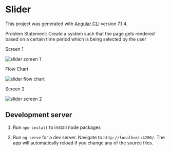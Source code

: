 # Slider

This project was generated with [Angular CLI](https://github.com/angular/angular-cli) version 7.1.4.

Problem Statement: 
Create a system such that the page gets rendered based on a certain time period which is being selected by the user 

Screen 1

![slider screen 1](https://user-images.githubusercontent.com/15166401/51086830-3c2f8000-1771-11e9-9285-89a17ff0c674.PNG)

Flow Chart

![slider flow chart](https://user-images.githubusercontent.com/15166401/51086835-4fdae680-1771-11e9-933f-53c9cc79196f.PNG)

Screen 2

![slider screen 2](https://user-images.githubusercontent.com/15166401/51086840-5b2e1200-1771-11e9-85c7-bab17c4738c0.PNG)


## Development server

1. Run `npm install` to install node packages

2. Run `ng serve` for a dev server. Navigate to `http://localhost:4200/`. The app will automatically reload if you change any of the source files.
